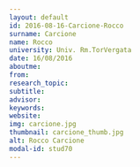 ```yaml
---
layout: default 
id: 2016-08-16-Carcione-Rocco
surname: Carcione
name: Rocco
university: Univ. Rm.TorVergata
date: 16/08/2016
aboutme: 
from: 
research_topic: 
subtitle: 
advisor: 
keywords: 
website: 
img: carcione.jpg
thumbnail: carcione_thumb.jpg
alt: Rocco Carcione
modal-id: stud70
---
```


